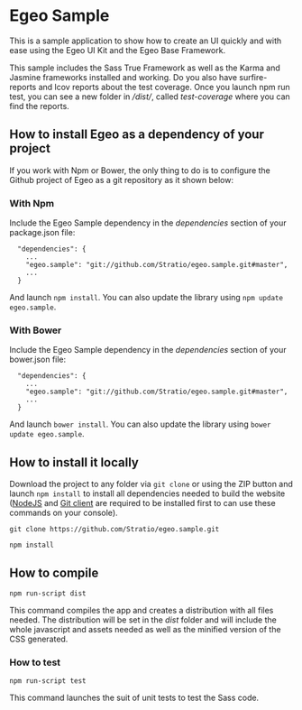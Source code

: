 # Egeo Sample

This is a sample application to show how to create an UI quickly and with ease
using the Egeo UI Kit and the Egeo Base Framework.

This sample includes the Sass True Framework as well as the Karma and Jasmine
frameworks installed and working. Do you also have surfire-reports and lcov reports
about the test coverage. Once you launch npm run test, you can see a new folder
in */dist/*, called *test-coverage* where you can find the reports.

## How to install Egeo as a dependency of your project

If you work with Npm or Bower, the only thing to do is to configure the Github project of Egeo as a git repository as it shown below:

### With Npm

Include the Egeo Sample dependency in the *dependencies* section of your package.json file:
```
  "dependencies": {
    ...
    "egeo.sample": "git://github.com/Stratio/egeo.sample.git#master",
    ...
  }
```
And launch `npm install`. You can also update the library using `npm update egeo.sample`.

### With Bower

Include the Egeo Sample dependency in the *dependencies* section of your bower.json file:
```
  "dependencies": {
    ...
    "egeo.sample": "git://github.com/Stratio/egeo.sample.git#master",
    ...
  }
```
And launch `bower install`. You can also update the library using `bower update egeo.sample`.


## How to install it locally

Download the project to any folder via `git clone` or using the ZIP button and launch `npm install` to install all dependencies needed to build the website ([NodeJS](https://nodejs.org) and [Git client](https://git-scm.com/download/) are required to be installed first to can use these commands on your console).

```
git clone https://github.com/Stratio/egeo.sample.git

npm install
```

## How to compile

```
npm run-script dist
```

This command compiles the app and creates a distribution with all files needed. The distribution will be set in the *dist* folder and will include the whole javascript and assets needed as well as the minified version of the CSS generated.

### How to test

```
npm run-script test
```

This command launches the suit of unit tests to test the Sass code.
